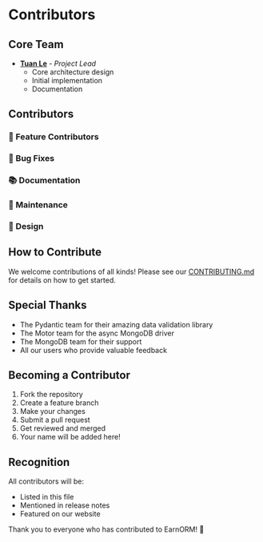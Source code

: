 # Contributors

## Core Team

- **[Tuan Le](https://github.com/tuanle96)** - *Project Lead*
  - Core architecture design
  - Initial implementation
  - Documentation

## Contributors

### 🌟 Feature Contributors

### 🐛 Bug Fixes

### 📚 Documentation

### 🔧 Maintenance

### 🎨 Design

## How to Contribute

We welcome contributions of all kinds! Please see our [CONTRIBUTING.md](CONTRIBUTING.md) for details on how to get started.

## Special Thanks

- The Pydantic team for their amazing data validation library
- The Motor team for the async MongoDB driver
- The MongoDB team for their support
- All our users who provide valuable feedback

## Becoming a Contributor

1. Fork the repository
2. Create a feature branch
3. Make your changes
4. Submit a pull request
5. Get reviewed and merged
6. Your name will be added here!

## Recognition

All contributors will be:
- Listed in this file
- Mentioned in release notes
- Featured on our website

Thank you to everyone who has contributed to EarnORM! 🚀 